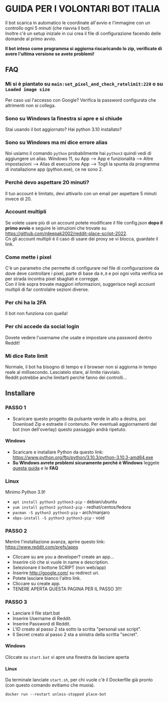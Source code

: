 # GUIDA PER I VOLONTARI BOT ITALIA

Il bot scarica in automatico le coordinate all'avvio e l'immagine con un controllo ogni 5 minuti (che riavvia il bot).  
Inoltre c'è un setup iniziale in cui crea il file di configurazione facendo delle domande al primo avvio.

**Il bot inteso come programma si aggiorna riscaricando lo zip, verificate di avere l'ultima versione se avete problemi!**

## FAQ

### Mi si è piantato su `main:set_pixel_and_check_ratelimit:220` o su `Loaded image size`

Per caso usi l'accesso con Google? Verifica la password configurata che altrimenti non si collega.

### Sono su Windows la finestra si apre e si chiude

Stai usando il bot aggiornato? Hai python 3.10 installato?

### Sono su Windows ma mi dice errore alias

Noi usiamo il comando `python` probabilmente hai `python3` quindi vedi di aggiungere un alias.
Windows 11, su App --> App e funzionalità --> Altre impostazioni --> Alias di esecuzione App --> Togli la spunta da programma di installazione app (python.exe), ce ne sono 2.

### Perchè devo aspettare 20 minuti?

Il tuo account è limitato, devi attivarlo con un email per aspettare 5 minuti invece di 20.

### Account multipli

Se volete usare più di un account potete modificare il file config.json **dopo il primo avvio** e seguire le istruzioni che trovate su https://github.com/rdeepak2002/reddit-place-script-2022.  
Cn gli account multipli è il caso di usare dei proxy se vi blocca, guardate il link.

### Come mette i pixel

C'è un parametro che permette di configurare nel file di configurazione da dove deve controllare i pixel, parte di base da `0,0` e poi ogni volta verifica se per strada incontra pixel sbagliati e corregge.  
Con il link sopra trovate maggiori informazioni, suggerisce negli account multipli di far controlalre sezioni diverse.

### Per chi ha la 2FA

Il bot non funziona con quella!

### Per chi accede da social login

Dovete vedere l'username che usate e impostare una password dentro Reddit!

### Mi dice Rate limit

Normale, il bot ha bisogno di tempo e il browser non si aggiorna in tempo reale al millisecondo. Lasciatelo stare, al limite riavvialo.  
Reddit potrebbe anche limitarti perchè fanno dei controlli...

## Installare

### PASSO 1

- Scaricare questo progetto da pulsante verde in alto a destra, poi Download Zip e estraete il contenuto. Per eventuali aggiornamenti del bot (non dell'overlay) questo passaggio andrà ripetuto.

#### Windows

- Scaricare e installare Python da questo link: https://www.python.org/ftp/python/3.10.3/python-3.10.3-amd64.exe
- **Su Windows avrete problemi sicuramente perchè è Windows** leggete [questa guida](https://phoenixnap.com/kb/how-to-install-python-3-windows) e le **FAQ**

### Linux

Minimo Python 3.9!

- `apt install python3 python3-pip`     - debian/ubuntu
- `yum install python3 python3-pip`     - redhat/centos/fedora
- `pacman -S python3 python3-pip`       - arch/manjaro
- `xbps-install -S python3 python3-pip` - void 

### PASSO 2

Mentre l'installazione avanza, aprire questo link: https://www.reddit.com/prefs/apps

- Cliccare su are you a developer? create an app...
- Inserire ciò che si vuole in name e description.
- Selezionare il bottone SCRIPT (non web/app)
- Inserire http://google.com/ su redirect uri.
- Potete lasciare bianco l'altro link.
- Cliccare su create app.
- TENERE APERTA QUESTA PAGINA PER IL PASSO 3!!!

### PASSO 3

- Lanciare il file start.bat
- Inserire Username di Reddit.
- Inserire Password di Reddit.
- L'ID creato al passo 2 sta sotto la scritta "personal use script".
- Il Secret creato al passo 2 sta a sinistra della scritta "secret".

#### Windows

Cliccate su `start.bat` vi apre una finestra da lasciare aperta

#### Linux

Da terminale lanciate `start.sh`, per chi vuole c'è il Dockerfile già pronto (con questo comando evitiamo che muoia). 

```
docker run --restart unless-stopped place-bot
```
